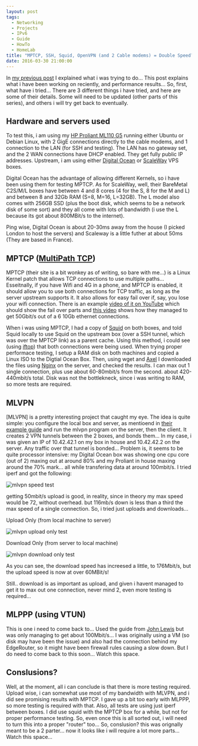 ```yaml
---
layout: post
tags: 
  - Networking
  - Projects
  - IPv6
  - Guide
  - HowTo
  - HomeLab
title: "MPTCP, SSH, Squid, OpenVPN (and 2 Cable modems) = Double Speed? Not quite... Part 2"
date: 2016-03-30 21:00:00
---
```




In [my previous post][1] I explained what i was trying to do... This post explains what i have been working on reciently, and performance results...
So, first, what have i tried... There are 3 different things i have tried, and here are some of their details. Some will need to be updated (other parts of this series), and others i will try get back to eventually.

## Hardware and servers used
To test this, i am using my [HP Proliant ML110 G5][8] running either Ubuntu or Debian Linux, with 2 GigE connections directly to the cable modems, and 1 connection to the LAN (for SSH and testing). The LAN has no gateway set, and the 2 WAN connections have DHCP enabled. They get fully public IP addresses. Upstream, i am using either [Digital Ocean][9] or [ScaleWay][10] VPS boxes.

Digital Ocean has the advantage of allowing different Kernels, so i have been using them for testing MPTCP. As for ScaleWay, well, their BareMetal C2S/M/L boxes have between 4 and 8 cores (4 for the S, 8 for the M and L) and between 8 and 32Gb RAM (S=8, M=16, L=32GB). The L model also comes with 256GB SSD (plus the boot disk, which seems to be a network disk of some sort) and they all come with lots of bandwidth (i use the L because its got about 800MBit/s to the internet).

Ping wise, Digital Ocean is about 20-30ms away from the house (I picked London to host the servers) and Scaleway is a little futher at about 50ms (They are based in France).

## MPTCP ([MultiPath TCP][5])
MPTCP (their site is a bit wonkey as of writing, so bare with me...) is a Linux Kernel patch that allows TCP connections to use multiple paths... Esseitnally, if you have Wifi and 4G in a phone, and MPTCP is enabled, it should allow you to use both connections for TCP traffic, as long as the server upstream supports it. It also allows for easy fail over if, say, you lose your wifi connection. There is an example [video of it on YouTube][6] which should show the fail over parts and [this video][7] shows how they managed to get 50Gbit/s out of a 6 10Gb ethernet connections.

When i was using MPTCP, I had a copy of [Squid][11] on both boxes, and told Squid locally to use Squid on the upstream box (over a SSH tunnel, which was over the MPTCP link) as a parent cache. Using this method, i could see (using [iftop][12]) that both connections were being used. When trying proper performace testing, I setup a RAM disk on both machines and copied a Linux ISO to the Digtial Ocean Box. Then, using wget and [Axel][13] I downloaded the files using [Nginx][14] on the server, and checked the results. I can max out 1 single connection, plus use about 60-80mbit/s from the second. about 420-440mbit/s total. Disk was not the bottlekneck, since i was writing to RAM, so more tests are required.

## MLVPN
[MLVPN] is a pretty interesting project that caught my eye. The idea is quite simple: you configure the local box and server, as mentioend in [their example guide][17] and run the mlvpn program on the server, then the client. It creates 2 VPN tunnels between the 2 boxes, and bonds them... In my case, i was given an IP of 10.42.42.1 on my box in house and 10.42.42.2 on the server. Any traffic over that tunnel is bonded... Problem is, it seems to be quite processor intensive: my Digital Ocean box was showing one cpu core (out of 2) maxing out at around 80% and my Proliant in house maxing around the 70% mark... all while transfering data at around 100mbit/s. I tried iperf and got the following:

![mlvpn speed test][mlvpnspeedtest]

getting 50mbit/s upload is good, in reality, since in theory my max speed would be 72, without overhead. but 116mb/s down is less than a third the max speed of a single connection. So, i tried just uploads and downloads... 

Upload Only (from local machine to server)

![mlvpn upload only test][mlvpnuploadonly]

Download Only (from server to local machine)

![mlvpn download only test][mlvpndownloadonly]

As you can see, the download speed has increesed a little, to 176Mbit/s, but the upload speed is now at over 60MBit/s! 

Still.. download is as important as upload, and given i havent managed to get it to max out one connection, never mind 2, even more testing is required...

## MLPPP (using VTUN)

This is one i need to come back to... Used the guide from [John Lewis][15] but was only managing to get about 100Mbit/s... I was originally using a VM (so disk may have been the issue) and also had the connection behind my EdgeRouter, so it might have been firewall rules causing a slow down. But I do need to come back to this soon... Watch this space.

## Conslusions?

Well, at the moment, all i can conclude is that there is more testing required. Upload wise, i can somewhat use most of my bandwidth with MLVPN, and i did see promising results with MPTCP. I gave up a bit too early with MLPPP, so more testing is required with that. Also, all tests are using just iperf between boxes. I did use squid with the MPTCP box for a while, but not for proper performance testing. So, even once this is all sorted out, i will need to turn this into a proper "router" too... So, conslusion? this was orignally meant to be a 2 parter... now it looks like i will require a lot more parts... Watch this space...


[1]:https://www.tiernanotoole.ie/2016/03/22/2-Cable-Modems-Double-Internet-Speed-part1.html
[2]:http://bitsofnetworks.org/ovhs-overthebox-internet-access-link-aggregation-using-multipath-tcp.html
[3]:https://shadowsocks.org/en/index.html
[4]:http://zehome.github.io/MLVPN
[5]:http://www.multipath-tcp.org
[6]:https://youtu.be/VWN0ctPi5cw
[7]:https://www.youtube.com/watch?v=VMdPI9Cfi9k
[8]:https://www.tiernanotoole.ie/Computers/proliantml110.html
[9]:https://m.do.co/c/d4d345b83b55
[10]:http://www.scaleway.com
[11]:http://www.squid-cache.org
[12]:http://www.ex-parrot.com/pdw/iftop/
[13]:http://axel.alioth.debian.org/
[14]:https://www.nginx.com/
[15]:https://johnlewis.ie/bonding-teaming-internet-connections/
[16]:http://zehome.github.io/MLVPN/
[17]:http://mlvpn.readthedocs.org/en/latest/linux_example.html
[mlvpnspeedtest]:https://www.tiernanotoole.ie/post_images/20160330-mlvpn-speed-test.PNG
[mlvpndownloadonly]:https://www.tiernanotoole.ie/post_images/20160330-mlvpn-speed-test-download-only.PNG
[mlvpnuploadonly]:https://www.tiernanotoole.ie/post_images/20160330-mlvpn-speed-test-upload-only.PNG
